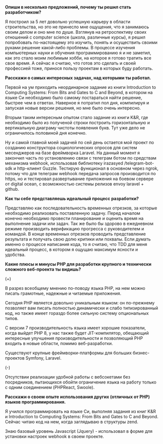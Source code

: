 **Опиши в несколько предложений, почему ты решил стать разработчиком?**

Я построил за 5 лет довольно успешную карьеру в области строительства, но это не принесло мне ощущения, что я занимаюсь своим делом и оно мне по душе. Взглянув на ретроспективу своих отношений с computer science (школа, различные курсы), я решил попробовать по-настоящему это изучить, понять и осуществить своими руками решение какой-либо проблемы. В процессе изучения компьютерных науки и обучения программированию я и не заметил, как это стало моим любимым хобби, на которое я готово тратить все свое время. А сейчас я считаю, что готов это сделать и своей профессией тоже, принося пользу проектам в которых буду работать.

**Расскажи о самых интересных задачах, над которыми ты работал.**

Первой на ум приходить неординарное задание из книги  Introduction to Computing Systems: From Bits and Gates to C and Beyond, в котором на языке Си необходимо было самому постараться найти решение, быстрее чем в ответах. Наверное я потратил пол дня, компилируя и запуская новые версии решения, но мне было очень интересно.

Вторым таким интересным опытом стало задание из книги K&R, где необходимо было из полученой строки построить горизонтальную и вертикальную диаграму чистоты появления букв. Тут уже дело не ограничилось половиной дня конечно.

Ну и самой главной моей задачей по сей день остается мой проект по созданию конструктора социологических опросов для систем месенджеров на базе фреймворка Laravel. На данный момент я закончил часть по установлению связи с телеграм ботом по средствам механизма webhook, использовав библиотеку  irazasyed /telegram-bot-sdk и http-клиент Guzzle. Тестирую функционал в основном через ngrok, потому что для телеграм webhook передача запросов производится по https, но и тестировал развертывание приложения на боевом сервере от digital ocean, с возможностью системы релизов envoy laravel + github. 

**Как ты себе представляешь идеальный процесс разработки?**

Представляю как последовательность временных отрезков, за которые необходимо реализовать поставленную задачу. Перед началом конечно необходимо провести планирование и оценить время на выполнение задачи или задач. Так же было бы здорово в ежедневном режиме производить верификацию прогресса с руководителем и командой. В конце временных отрезков проводить представление результата и получать свою долю критики или похвалы. Если думать именно о процессе написания кода, то я считаю, что TDD для меня идеальный процесс, в котором я ощущаю максимум ясности и удобства.

**Какие плюсы и минусы PHP для разработки крупного и технически сложного веб-проекта ты видишь?**

(+)

В разрез всеобщему мнению по-поводу языка PHP, на нем можно писать грамотные, надежные и читаемые приложения. 

Сегодня PHP является довольно уникальным языком: он по-прежнему  позволяет вам писать полностью динамически и слабо типизированный код,  но также имеет гораздо более сильную систему опциональных типов.

С версии 7 производительность языка имеет хорошие показатели, когда выйдет PHP 8, у нас также будет JIT-компилятор, обещающий интересные  улучшения производительности и позволяющий PHP входить в новые области,  помимо веб-разработки.

Существуют крупные фреймворки-платформы для больших бизнес-проектов Symfony, Laravel.

(-)

Отсутствии реализации удобной работы с вебсокетами без посредников, пытающихся обойти ограничение языка на работу только с одним соединением (PHPReact, Swoole).


**Расскажи о своем опыте использования других (отличных от PHP) языков программирования.**

Я учился программировать на языке Си, выполняя задания из книг K&R и Introduction to Computing Systems: From Bits and Gates to C and Beyond. Сейчас читаю код на нем, когда заглядываю в структуры zend.

Знаю базовый уровень Javascript (Jquery) - использовал в форме для установки настроек webhook в своем проекте.
